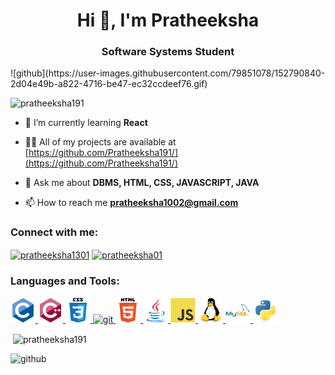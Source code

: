 <h1 align="center">Hi 👋, I'm Pratheeksha</h1>
<h3 align="center">Software Systems Student</h3>
![github](https://user-images.githubusercontent.com/79851078/152790840-2d04e49b-a822-4716-be47-ec32ccdeef76.gif)

<p align="left"> <img src="https://komarev.com/ghpvc/?username=pratheeksha191&label=Profile%20views&color=0e75b6&style=flat" alt="pratheeksha191" /> </p>

- 🌱 I’m currently learning **React**

- 👨‍💻 All of my projects are available at [https://github.com/Pratheeksha191/](https://github.com/Pratheeksha191/)

- 💬 Ask me about **DBMS, HTML, CSS, JAVASCRIPT, JAVA**

- 📫 How to reach me **pratheeksha1002@gmail.com**

<h3 align="left">Connect with me:</h3>
<p align="left">
<a href="https://twitter.com/pratheeksha1301" target="blank"><img align="center" src="https://raw.githubusercontent.com/rahuldkjain/github-profile-readme-generator/master/src/images/icons/Social/twitter.svg" alt="pratheeksha1301" height="30" width="40" /></a>
<a href="https://linkedin.com/in/pratheeksha01" target="blank"><img align="center" src="https://raw.githubusercontent.com/rahuldkjain/github-profile-readme-generator/master/src/images/icons/Social/linked-in-alt.svg" alt="pratheeksha01" height="30" width="40" /></a>
</p>

<h3 align="left">Languages and Tools:</h3>
<p align="left"> <a href="https://www.cprogramming.com/" target="_blank" rel="noreferrer"> <img src="https://raw.githubusercontent.com/devicons/devicon/master/icons/c/c-original.svg" alt="c" width="40" height="40"/> </a> <a href="https://www.w3schools.com/cpp/" target="_blank" rel="noreferrer"> <img src="https://raw.githubusercontent.com/devicons/devicon/master/icons/cplusplus/cplusplus-original.svg" alt="cplusplus" width="40" height="40"/> </a> <a href="https://www.w3schools.com/css/" target="_blank" rel="noreferrer"> <img src="https://raw.githubusercontent.com/devicons/devicon/master/icons/css3/css3-original-wordmark.svg" alt="css3" width="40" height="40"/> </a> <a href="https://git-scm.com/" target="_blank" rel="noreferrer"> <img src="https://www.vectorlogo.zone/logos/git-scm/git-scm-icon.svg" alt="git" width="40" height="40"/> </a> <a href="https://www.w3.org/html/" target="_blank" rel="noreferrer"> <img src="https://raw.githubusercontent.com/devicons/devicon/master/icons/html5/html5-original-wordmark.svg" alt="html5" width="40" height="40"/> </a> <a href="https://www.java.com" target="_blank" rel="noreferrer"> <img src="https://raw.githubusercontent.com/devicons/devicon/master/icons/java/java-original.svg" alt="java" width="40" height="40"/> </a> <a href="https://developer.mozilla.org/en-US/docs/Web/JavaScript" target="_blank" rel="noreferrer"> <img src="https://raw.githubusercontent.com/devicons/devicon/master/icons/javascript/javascript-original.svg" alt="javascript" width="40" height="40"/> </a> <a href="https://www.linux.org/" target="_blank" rel="noreferrer"> <img src="https://raw.githubusercontent.com/devicons/devicon/master/icons/linux/linux-original.svg" alt="linux" width="40" height="40"/> </a> <a href="https://www.mysql.com/" target="_blank" rel="noreferrer"> <img src="https://raw.githubusercontent.com/devicons/devicon/master/icons/mysql/mysql-original-wordmark.svg" alt="mysql" width="40" height="40"/> </a> <a href="https://www.python.org" target="_blank" rel="noreferrer"> <img src="https://raw.githubusercontent.com/devicons/devicon/master/icons/python/python-original.svg" alt="python" width="40" height="40"/> </a> </p>

<p>&nbsp;<img align="center" src="https://github-readme-stats.vercel.app/api?username=pratheeksha191&show_icons=true&locale=en" alt="pratheeksha191" /></p>



![github](https://user-images.githubusercontent.com/79851078/152790840-2d04e49b-a822-4716-be47-ec32ccdeef76.gif)

